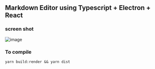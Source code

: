 ## Markdown Editor using Typescript + Electron + React

### screen shot

![image](https://i.ibb.co/XZnW3dg/Screenshot-9.jpg)

### To compile
`yarn build:render && yarn dist`
